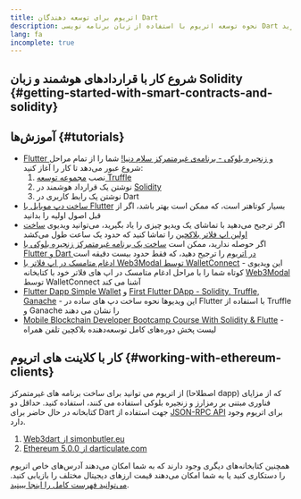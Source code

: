```yaml
---
title: اتریوم برای توسعه دهندگان Dart
description: نحوه توسعه اتریوم با استفاده از زبان برنامه نویسی Dart را بیاموزید
lang: fa
incomplete: true
---
```


## شروع کار با قراردادهای هوشمند و زبان Solidity {#getting-started-with-smart-contracts-and-solidity}

## آموزش‌ها {#tutorials}

- [Flutter و زنجیره بلوکی - برنامه‌ی غیرمتمرکز سلام دنیا!](https://www.geeksforgeeks.org/flutter-and-blockchain-hello-world-dapp/) شما را از تمام مراحل شروع عبور می‌دهد تا کار را آغاز کنید:
  1.  نصب [مجموعه توسعه Truffle](https://www.trufflesuite.com/)
  2.  نوشتن یک قرارداد هوشمند در [Solidity](https://soliditylang.org/)
  3.  نوشتن یک رابط کاربری در Dart
- [ساخت دپ موبایل با Flutter](https://medium.com/dash-community/building-a-mobile-dapp-with-flutter-be945c80315a) بسیار کوتاهتر است، که ممکن است بهتر باشد، اگر از قبل اصول اولیه را بدانید
- اگر ترجیح می‌دهید با تماشای یک ویدیو چیزی را یاد بگیرید، می‌توانید ویدیوی [ساخت اولین اپ فلاتر بلاکچین](https://www.youtube.com/watch?v=3Eeh3pJ6PeA) را تماشا کنید که حدود یک ساعت طول می‌کشد
- اگر حوصله ندارید، ممکن است [ساخت یک برنامه غیرمتمرکز زنجیره بلوکی با Flutter و Dart در اتریوم](https://www.youtube.com/watch?v=jaMFEOCq_1s) را ترجیح دهید، که فقط حدود بیست دقیقه است
- [ادغام متامسک در اپ فلاتر با Web3Modal توسط WalletConnect](https://www.youtube.com/watch?v=v_M2buHCpc4) - این ویدیوی کوتاه شما را با مراحل ادغام متامسک در اپ های فلاتر خود با کتابخانه [Web3Modal](https://pub.dev/packages/web3modal_flutter) توسط WalletConnect آشنا می کند
- [Flutter Dapp Simple Wallet](https://youtu.be/JMfIBpuAhKA) و [First Flutter DApp - Solidity, Truffle, Ganache](https://youtu.be/bHw2gQZxJ_s) - این ویدیوها نحوه ساخت دپ های ساده در Flutter با استفاده از Truffle و Ganache را نشان می دهند
- [Mobile Blockchain Developer Bootcamp Course With Solidity & Flutte](https://youtube.com/playlist?list=PL4V4Unlk5luhQ26ERO6hWEbcUwHDSSmVH) - لیست پخش دوره‌های کامل توسعه‌دهنده بلاکچین تلفن همراه

## کار با کلاینت های اتریوم {#working-with-ethereum-clients}

از اتریوم می توانید برای ساخت برنامه های غیرمتمرکز (اصطلاحا dapp) که از مزایای فناوری مبتنی بر رمزارز و زنجیره بلوکی استفاده می کنند، استفاده کنید. حداقل دو کتابخانه در حال حاضر برای Dart جهت استفاده از [JSON-RPC API](/developers/docs/apis/json-rpc/) برای اتریوم وجود دارد.

1. [Web3dart از simonbutler.eu](https://pub.dev/packages/web3dart)
1. [Ethereum 5.0.0 از darticulate.com](https://pub.dev/packages/ethereum)

همچنین کتابخانه‌های دیگری وجود دارند که به شما امکان می‌دهند آدرس‌های خاص اتریوم را دستکاری کنید یا به شما امکان می‌دهند قیمت ارزهای دیجیتال مختلف را بازیابی کنید. [می‌توانید فهرست کامل را اینجا ببینید](https://pub.dev/dart/packages?q=ethereum).
